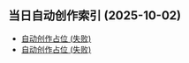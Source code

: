 <!-- 汇总文件（聚合多文件标题） -->
## 当日自动创作索引 (2025-10-02)

- [自动创作占位 (失败)](copilot-2025-10-02-1.md)
- [自动创作占位 (失败)](copilot-2025-10-02-2.md)
